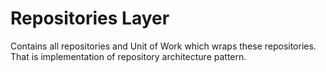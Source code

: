 # Repositories Layer
Contains all repositories and Unit of Work which wraps these repositories. That is implementation of repository architecture pattern.